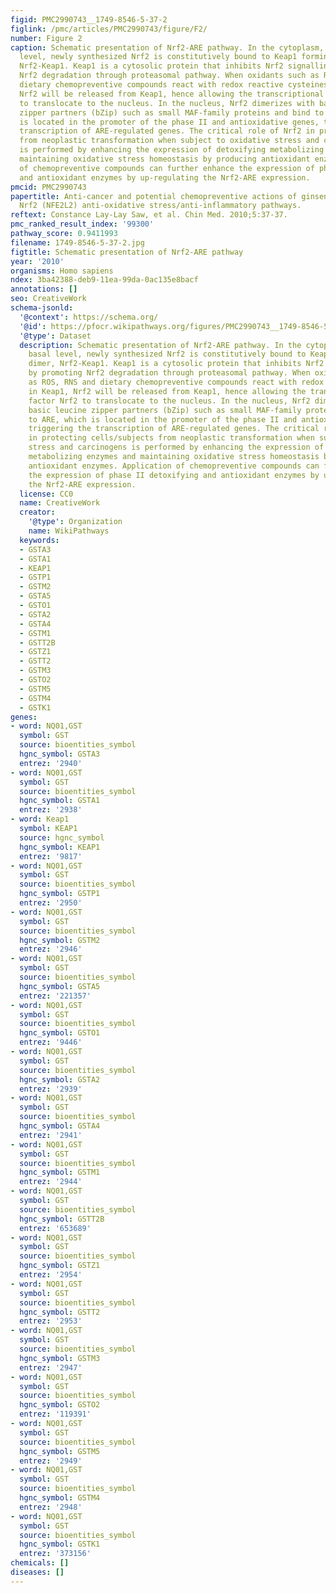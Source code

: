 ```yaml
---
figid: PMC2990743__1749-8546-5-37-2
figlink: /pmc/articles/PMC2990743/figure/F2/
number: Figure 2
caption: Schematic presentation of Nrf2-ARE pathway. In the cytoplasm, under basal
  level, newly synthesized Nrf2 is constitutively bound to Keap1 forming a dimer,
  Nrf2-Keap1. Keap1 is a cytosolic protein that inhibits Nrf2 signalling by promoting
  Nrf2 degradation through proteasomal pathway. When oxidants such as ROS, RNS and
  dietary chemopreventive compounds react with redox reactive cysteines in Keap1,
  Nrf2 will be released from Keap1, hence allowing the transcriptional factor Nrf2
  to translocate to the nucleus. In the nucleus, Nrf2 dimerizes with basic leucine
  zipper partners (bZip) such as small MAF-family proteins and bind to ARE, which
  is located in the promoter of the phase II and antioxidative genes, triggering the
  transcription of ARE-regulated genes. The critical role of Nrf2 in protecting cells/subjects
  from neoplastic transformation when subject to oxidative stress and carcinogens
  is performed by enhancing the expression of detoxifying metabolizing enzymes and
  maintaining oxidative stress homeostasis by producing antioxidant enzymes. Application
  of chemopreventive compounds can further enhance the expression of phase II detoxifying
  and antioxidant enzymes by up-regulating the Nrf2-ARE expression.
pmcid: PMC2990743
papertitle: Anti-cancer and potential chemopreventive actions of ginseng by activating
  Nrf2 (NFE2L2) anti-oxidative stress/anti-inflammatory pathways.
reftext: Constance Lay-Lay Saw, et al. Chin Med. 2010;5:37-37.
pmc_ranked_result_index: '99300'
pathway_score: 0.9411993
filename: 1749-8546-5-37-2.jpg
figtitle: Schematic presentation of Nrf2-ARE pathway
year: '2010'
organisms: Homo sapiens
ndex: 3ba42388-deb9-11ea-99da-0ac135e8bacf
annotations: []
seo: CreativeWork
schema-jsonld:
  '@context': https://schema.org/
  '@id': https://pfocr.wikipathways.org/figures/PMC2990743__1749-8546-5-37-2.html
  '@type': Dataset
  description: Schematic presentation of Nrf2-ARE pathway. In the cytoplasm, under
    basal level, newly synthesized Nrf2 is constitutively bound to Keap1 forming a
    dimer, Nrf2-Keap1. Keap1 is a cytosolic protein that inhibits Nrf2 signalling
    by promoting Nrf2 degradation through proteasomal pathway. When oxidants such
    as ROS, RNS and dietary chemopreventive compounds react with redox reactive cysteines
    in Keap1, Nrf2 will be released from Keap1, hence allowing the transcriptional
    factor Nrf2 to translocate to the nucleus. In the nucleus, Nrf2 dimerizes with
    basic leucine zipper partners (bZip) such as small MAF-family proteins and bind
    to ARE, which is located in the promoter of the phase II and antioxidative genes,
    triggering the transcription of ARE-regulated genes. The critical role of Nrf2
    in protecting cells/subjects from neoplastic transformation when subject to oxidative
    stress and carcinogens is performed by enhancing the expression of detoxifying
    metabolizing enzymes and maintaining oxidative stress homeostasis by producing
    antioxidant enzymes. Application of chemopreventive compounds can further enhance
    the expression of phase II detoxifying and antioxidant enzymes by up-regulating
    the Nrf2-ARE expression.
  license: CC0
  name: CreativeWork
  creator:
    '@type': Organization
    name: WikiPathways
  keywords:
  - GSTA3
  - GSTA1
  - KEAP1
  - GSTP1
  - GSTM2
  - GSTA5
  - GSTO1
  - GSTA2
  - GSTA4
  - GSTM1
  - GSTT2B
  - GSTZ1
  - GSTT2
  - GSTM3
  - GSTO2
  - GSTM5
  - GSTM4
  - GSTK1
genes:
- word: NQ01,GST
  symbol: GST
  source: bioentities_symbol
  hgnc_symbol: GSTA3
  entrez: '2940'
- word: NQ01,GST
  symbol: GST
  source: bioentities_symbol
  hgnc_symbol: GSTA1
  entrez: '2938'
- word: Keap1
  symbol: KEAP1
  source: hgnc_symbol
  hgnc_symbol: KEAP1
  entrez: '9817'
- word: NQ01,GST
  symbol: GST
  source: bioentities_symbol
  hgnc_symbol: GSTP1
  entrez: '2950'
- word: NQ01,GST
  symbol: GST
  source: bioentities_symbol
  hgnc_symbol: GSTM2
  entrez: '2946'
- word: NQ01,GST
  symbol: GST
  source: bioentities_symbol
  hgnc_symbol: GSTA5
  entrez: '221357'
- word: NQ01,GST
  symbol: GST
  source: bioentities_symbol
  hgnc_symbol: GSTO1
  entrez: '9446'
- word: NQ01,GST
  symbol: GST
  source: bioentities_symbol
  hgnc_symbol: GSTA2
  entrez: '2939'
- word: NQ01,GST
  symbol: GST
  source: bioentities_symbol
  hgnc_symbol: GSTA4
  entrez: '2941'
- word: NQ01,GST
  symbol: GST
  source: bioentities_symbol
  hgnc_symbol: GSTM1
  entrez: '2944'
- word: NQ01,GST
  symbol: GST
  source: bioentities_symbol
  hgnc_symbol: GSTT2B
  entrez: '653689'
- word: NQ01,GST
  symbol: GST
  source: bioentities_symbol
  hgnc_symbol: GSTZ1
  entrez: '2954'
- word: NQ01,GST
  symbol: GST
  source: bioentities_symbol
  hgnc_symbol: GSTT2
  entrez: '2953'
- word: NQ01,GST
  symbol: GST
  source: bioentities_symbol
  hgnc_symbol: GSTM3
  entrez: '2947'
- word: NQ01,GST
  symbol: GST
  source: bioentities_symbol
  hgnc_symbol: GSTO2
  entrez: '119391'
- word: NQ01,GST
  symbol: GST
  source: bioentities_symbol
  hgnc_symbol: GSTM5
  entrez: '2949'
- word: NQ01,GST
  symbol: GST
  source: bioentities_symbol
  hgnc_symbol: GSTM4
  entrez: '2948'
- word: NQ01,GST
  symbol: GST
  source: bioentities_symbol
  hgnc_symbol: GSTK1
  entrez: '373156'
chemicals: []
diseases: []
---
```

